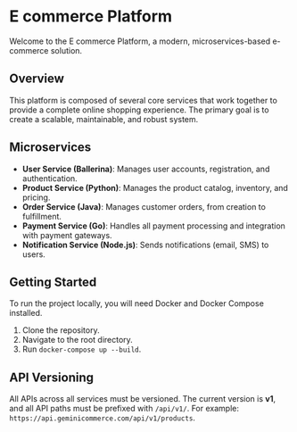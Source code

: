 # E commerce Platform

Welcome to the E commerce Platform, a modern, microservices-based e-commerce solution.

## Overview

This platform is composed of several core services that work together to provide a complete online shopping experience. The primary goal is to create a scalable, maintainable, and robust system.

## Microservices

-   **User Service (Ballerina)**: Manages user accounts, registration, and authentication.
-   **Product Service (Python)**: Manages the product catalog, inventory, and pricing.
-   **Order Service (Java)**: Manages customer orders, from creation to fulfillment.
-   **Payment Service (Go)**: Handles all payment processing and integration with payment gateways.
-   **Notification Service (Node.js)**: Sends notifications (email, SMS) to users.

## Getting Started

To run the project locally, you will need Docker and Docker Compose installed.

1.  Clone the repository.
2.  Navigate to the root directory.
3.  Run `docker-compose up --build`.

## API Versioning

All APIs across all services must be versioned. The current version is **v1**, and all API paths must be prefixed with `/api/v1/`. For example: `https://api.geminicommerce.com/api/v1/products`.
